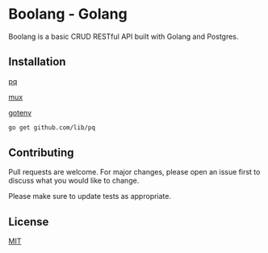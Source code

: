 # Boolang - Golang

Boolang is a basic CRUD RESTful API built with Golang and Postgres.

## Installation

[pq](https://github.com/lib/pq)

[mux](https://github.com/gorilla/mux)

[gotenv](https://github.com/subosito/gotenv)

```bash
go get github.com/lib/pq
```

## Contributing

Pull requests are welcome. For major changes, please open an issue first to discuss what you would like to change.

Please make sure to update tests as appropriate.

## License

[MIT](https://choosealicense.com/licenses/mit/)
